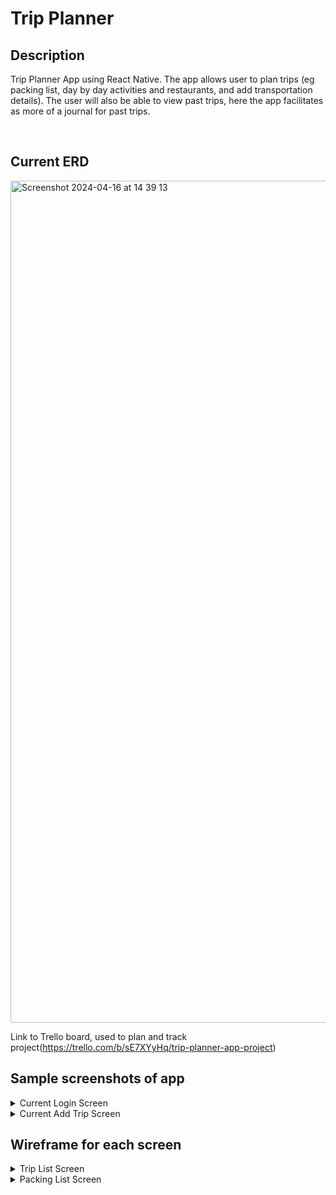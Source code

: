 <H1>Trip Planner</H1>
<H2>Description</H2>
<p>
Trip Planner App using React Native. The app allows user to plan trips (eg packing list, day by day activities and restaurants, and add transportation details). The user will also be able to view past trips, here the app facilitates as more of a journal for past trips.</p>
<br/>
<H2>Current ERD</H2>
<img width="1347" alt="Screenshot 2024-04-16 at 14 39 13" src="https://github.com/Charlotteg1/tripPlannerApp/assets/131787016/f0f214a0-51a3-4555-9214-a3a69339c87c">

Link to Trello board, used to plan and track project(https://trello.com/b/sE7XYyHq/trip-planner-app-project)
<H2>Sample screenshots of app</H2>
<details>
  <summary>Current Login Screen</summary>
  <img width="200" alt="Screenshot 2024-04-25 at 13 21 32" src="https://github.com/Charlotteg1/tripPlannerApp/assets/131787016/0f00f2f3-c1de-4767-b247-d3c61c363469">
</details>
<details>
  <summary>Current Add Trip Screen</summary>
  <img width="200" alt="Screenshot 2024-05-30 at 01 40 00" src="https://github.com/Charlotteg1/tripPlannerApp/assets/131787016/a5d46fb6-6c09-421e-969e-079c0ffdda53">
</details>
<H2>Wireframe for each screen</H2>
<details>
  <summary>Trip List Screen</summary>
  <img width="917" alt="Screenshot 2024-05-28 at 02 13 49" src="https://github.com/Charlotteg1/tripPlannerApp/assets/131787016/7595a19e-dad4-470d-b709-be09212c55ab">
</details>

<details>
  <summary>Packing List Screen</summary>
  <img width="896" alt="Screenshot 2024-05-28 at 02 27 33" src="https://github.com/Charlotteg1/tripPlannerApp/assets/131787016/26011d55-6e2e-4284-9532-7490b5c9f607">
</details>

